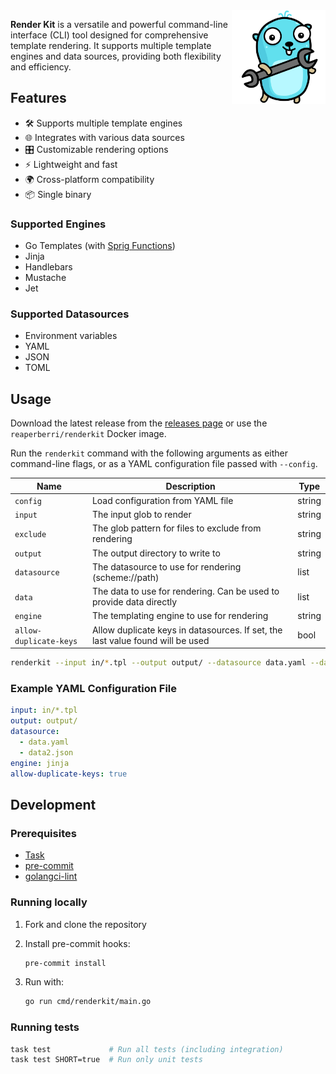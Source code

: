 <img src="assets/logo.svg" alt="Render Kit Logo" width="150px" align="right" />

**Render Kit** is a versatile and powerful command-line interface (CLI) tool designed for comprehensive template rendering. It supports multiple template engines and data sources, providing both flexibility and efficiency.

## Features

- 🛠️ Supports multiple template engines
- 🌐 Integrates with various data sources
- 🎛️ Customizable rendering options
- ⚡ Lightweight and fast
- 🌍 Cross-platform compatibility
- 📦 Single binary

### Supported Engines

- Go Templates (with [Sprig Functions](http://masterminds.github.io/sprig/))
- Jinja
- Handlebars
- Mustache
- Jet

### Supported Datasources

- Environment variables
- YAML
- JSON
- TOML

## Usage

Download the latest release from the [releases page](https://github.com/orellazri/renderkit/releases) or use the `reaperberri/renderkit` Docker image.

Run the `renderkit` command with the following arguments as either command-line flags, or as a YAML configuration file passed with `--config`.

| Name                   | Description                                                                    | Type   |
| ---------------------- | ------------------------------------------------------------------------------ | ------ |
| `config`               | Load configuration from YAML file                                              | string |
| `input`                | The input glob to render                                                       | string |
| `exclude`              | The glob pattern for files to exclude from rendering                           | string |
| `output`               | The output directory to write to                                               | string |
| `datasource`           | The datasource to use for rendering (scheme://path)                            | list   |
| `data`                 | The data to use for rendering. Can be used to provide data directly            | list   |
| `engine`               | The templating engine to use for rendering                                     | string |
| `allow-duplicate-keys` | Allow duplicate keys in datasources. If set, the last value found will be used | bool   |

```bash
renderkit --input in/*.tpl --output output/ --datasource data.yaml --data myKey=myValue --engine jinja
```

### Example YAML Configuration File

```yaml
input: in/*.tpl
output: output/
datasource:
  - data.yaml
  - data2.json
engine: jinja
allow-duplicate-keys: true
```

## Development

### Prerequisites

- [Task](https://taskfile.dev/)
- [pre-commit](https://pre-commit.com/)
- [golangci-lint](https://github.com/golangci/golangci-lint)

### Running locally

1.  Fork and clone the repository
1.  Install pre-commit hooks:

    ```bash
    pre-commit install
    ```

1.  Run with:

    ```bash
    go run cmd/renderkit/main.go
    ```

### Running tests

```bash
task test             # Run all tests (including integration)
task test SHORT=true  # Run only unit tests
```
